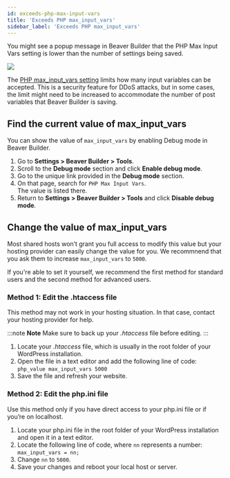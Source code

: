 ```yaml
---
id: exceeds-php-max-input-vars
title: 'Exceeds PHP max_input_vars'
sidebar_label: 'Exceeds PHP max_input_vars'
---
```


You might see a popup message in Beaver Builder that the PHP Max Input Vars setting is lower than the number of settings being saved.

![](/img/troubleshooting-critical-issue.png)

The [PHP max_input_vars setting](https://www.php.net/manual/en/info.configuration.php#ini.max-input-vars) limits how many input variables can be accepted. This is a security feature for DDoS attacks, but in some cases, the limit might need to be increased to accommodate the number of post variables that Beaver Builder is saving.

## Find the current value of max_input_vars

You can show the value of `max_input_vars` by enabling Debug mode in Beaver Builder.

1. Go to **Settings > Beaver Builder > Tools**.
2. Scroll to the **Debug mode** section and click **Enable debug mode**.
3. Go to the unique link provided in the **Debug mode** section.
4. On that page, search for `PHP Max Input Vars`.  
The value is listed there.
5. Return to **Settings > Beaver Builder > Tools** and click **Disable debug mode**.

## Change the value of max_input_vars

Most shared hosts won’t grant you full access to modify this value but your hosting provider can easily change the value for you. We recommnend that you ask them to increase `max_input_vars` to `5000`.

If you're able to set it yourself, we recommend the first method for standard users and the second method for advanced users.

### Method 1: Edit the .htaccess file

This method may not work in your hosting situation. In that case, contact your hosting provider for help.

:::note **Note**
Make sure to back up your _.htaccess_ file before editing.
:::

1. Locate your _.htaccess_ file, which is usually in the root folder of your WordPress installation.
2. Open the file in a text editor and add the following line of code:  
`php_value max_input_vars 5000`
3. Save the file and refresh your website.

### Method 2: Edit the php.ini file

Use  this method only if you have direct access to your php.ini file or if you’re on localhost.

1. Locate your php.ini file in the root folder of your WordPress installation and open it in a text editor.  
2. Locate the following line of code, where `nn` represents a number:  
`max_input_vars = nn;`
3. Change `nn` to `5000`.
4. Save your changes and reboot your local host or server.
